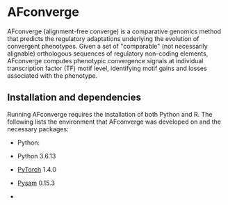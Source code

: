 # AFconverge

AFconverge (alignment-free converge) is a comparative genomics method that predicts the regulatory adaptations underlying the evolution of convergent phenotypes. Given a set of "comparable" (not necessarily alignable) orthologous sequences of regulatory non-coding elements, AFconverge computes phenotypic convergence signals at individual transcription factor (TF) motif level, identifying motif gains and losses associated with the phenotype.


## Installation and dependencies

Running AFconverge requires the installation of both Python and R. The following lists the environment that AFconverge was developed on and the necessary packages:

* Python:

+ Python 3.6.13

+ [PyTorch](https://pytorch.org/) 1.4.0

+ [Pysam](https://pysam.readthedocs.io/en/latest/index.html) 0.15.3

+ 